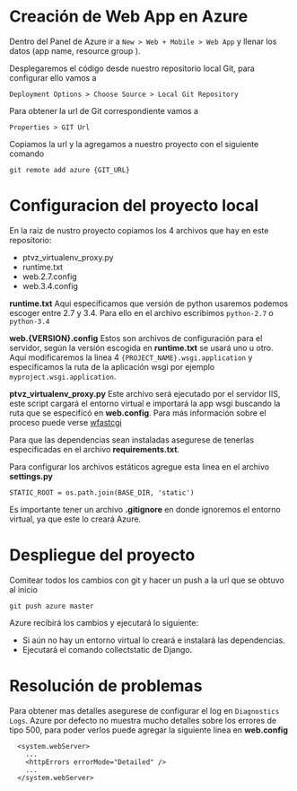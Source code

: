 # Creación de Web App en Azure
Dentro del Panel de Azure ir a `New > Web + Mobile > Web App` y llenar los datos (app name, resource group ).

Desplegaremos el código desde nuestro repositorio local Git, para configurar ello vamos a 

`Deployment Options > Choose Source > Local Git Repository`

Para obtener la url de Git correspondiente vamos a

`Properties > GIT Url`

Copiamos la url y la agregamos a nuestro proyecto con el siguiente comando

`git remote add azure {GIT_URL}`

# Configuracion del proyecto local
En la raiz de nustro proyecto copiamos los 4 archivos que hay en este repositorio:
* ptvz_virtualenv_proxy.py
* runtime.txt
* web.2.7.config
* web.3.4.config

**runtime.txt**
Aqui especificamos que versión de python usaremos podemos escoger entre 2.7 y 3.4. Para ello en el archivo escribimos `python-2.7` o `python-3.4`

**web.{VERSION}.config**
Estos son archivos de configuración para el servidor, según la versión escogida en **runtime.txt** se usará uno u otro. Aquí modificaremos la linea 4 `{PROJECT_NAME}.wsgi.application` y especificamos la ruta de la aplicación wsgi por ejemplo `myproject.wsgi.application`.

**ptvz_virtualenv_proxy.py**
Este archivo será ejecutado por el servidor IIS, este script cargará el entorno virtual e importará la app wsgi buscando la ruta que se especifícó en **web.config**. Para más información sobre el proceso puede verse [wfastcgi](https://pypi.python.org/pypi/wfastcgi "wfastcgi")

Para que las dependencias sean instaladas asegurese de tenerlas especificadas en el archivo **requirements.txt**.

Para configurar los archivos estáticos agregue esta linea en el archivo **settings.py** 

`STATIC_ROOT = os.path.join(BASE_DIR, 'static')`

Es importante tener un archivo **.gitignore** en donde ignoremos el entorno virtual, ya que este lo creará Azure.

# Despliegue del proyecto
Comitear todos los cambios con git y hacer un push a la url que se obtuvo al inicio 

`git push azure master`

Azure recibirá los cambios y ejecutará lo siguiente:
* Si aún no hay un entorno virtual lo creará e instalará las dependencias.
* Ejecutará el comando collectstatic de Django.

# Resolución de problemas
Para obtener mas detalles asegurese de configurar el log en `Diagnostics Logs`. Azure por defecto no muestra mucho detalles sobre los errores de tipo 500, para poder verlos puede agregar la siguiente linea en **web.config**
```
  <system.webServer>
    ...
    <httpErrors errorMode="Detailed" />
    ...
  </system.webServer>
```